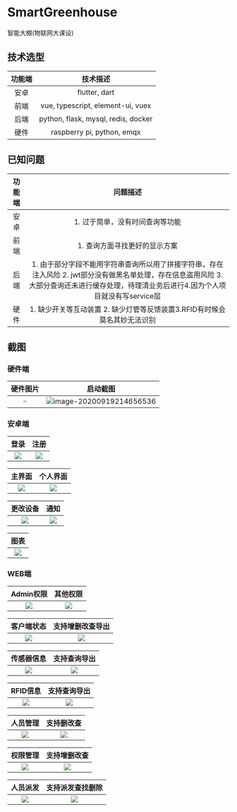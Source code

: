 # SmartGreenhouse
智能大棚(物联网大课设)

## 技术选型

| 功能端 |              技术描述               |
| :----: | :---------------------------------: |
|  安卓  |            flutter, dart            |
|  前端  |  vue, typescript, element-ui, vuex  |
|  后端  | python, flask, mysql, redis, docker |
|  硬件  |     raspberry pi, python, emqx      |



## 已知问题

| 功能端 |                           问题描述                           |
| :----: | :----------------------------------------------------------: |
|  安卓  |               1. 过于简单，没有时间查询等功能                |
|  前端  |                1. 查询方面寻找更好的显示方案                 |
|  后端  | 1. 由于部分字段不能用字符串查询所以用了拼接字符串，存在注入风险 2. jwt部分没有做黑名单处理，存在信息盗用风险 3.大部分查询还未进行缓存处理，待理清业务后进行4.因为个人项目就没有写service层 |
|  硬件  | 1. 缺少开关等互动装置 2. 缺少灯管等反馈装置3.RFID有时候会莫名其妙无法识别 |

## 截图

### 硬件端

|                        硬件图片                         |                 启动截图                  |
| :-----------------------------------------------------: | :---------------------------------------: |
| <img src="./pics/h1.jpg" alt="h1" style="zoom: 25%;" /> | ![image-20200919214656536](./pics/h2.png) |

### 安卓端

|       登录       |       注册       |
| :--------------: | :--------------: |
| ![](pics/a1.jpg) | ![](pics/a2.jpg) |

|      主界面      |     个人界面     |
| :--------------: | :--------------: |
| ![](pics/a3.jpg) | ![](pics/a4.jpg) |

|     更改设备     |        通知        |
| :--------------: | :----------------: |
| ![](pics/a5.jpg) | ![](./pics/a6.jpg) |

|     图表     |
| :--------------: |
| ![](pics/a7.jpg) |

### WEB端

|     Admin权限      |      其他权限      |
| :----------------: | :----------------: |
| ![](./pics/w1.png) | ![](./pics/w2.png) |

|     客户端状态     |  支持增删改查导出  |
| :----------------: | :----------------: |
| ![](./pics/w3.jpg) | ![](./pics/w4.png) |

|     传感器信息     |    支持查询导出    |
| :----------------: | :----------------: |
| ![](./pics/w5.png) | ![](./pics/w6.png) |

|      RFID信息      |   支持查询导出   |
| :----------------: | :--------------: |
| ![](./pics/w7.png) | ![](pics/w8.png) |

|     人员管理     |    支持删改查     |
| :--------------: | :---------------: |
| ![](pics/w9.png) | ![](pics/w10.png) |

|     权限管理      |    支持增删改查     |
| :---------------: | :-----------------: |
| ![](pics/w11.png) | ![](./pics/w12.png) |

|     人员派发      | 支持派发查找删除  |
| :---------------: | :---------------: |
| ![](pics/w13.png) | ![](pics/w14.png) |

